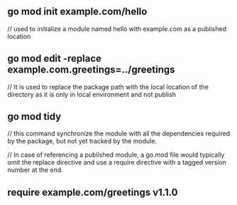 ## go mod init example.com/hello

// used to initialize a module named hello with example.com as a published location

## go mod edit -replace example.com.greetings=../greetings

// It is used to replace the package path with the local location of the directory as it is only in local environment and not publish

## go mod tidy

// this command synchronize the module with all the dependencies required by the package, but not yet tracked by the module.

// In case of referencing a published module, a go.mod file would typically omit the replace directive and use a require directive with a tagged version number at the end.

## require example.com/greetings v1.1.0
